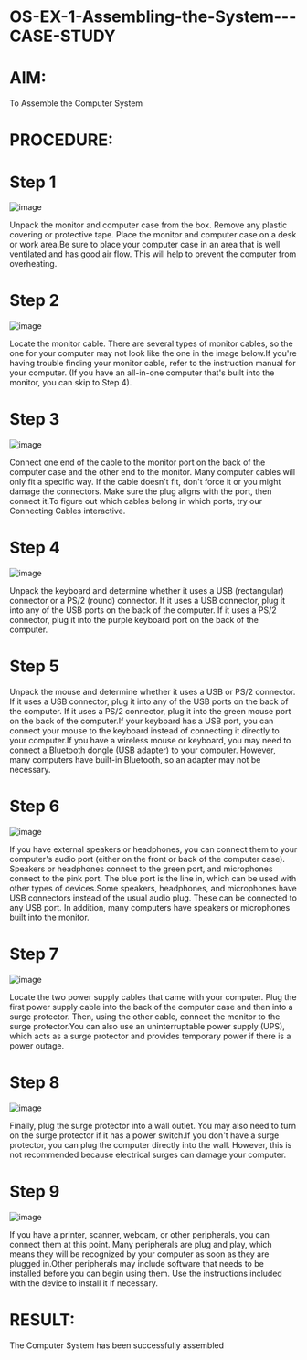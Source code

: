 # OS-EX-1-Assembling-the-System---CASE-STUDY
# AIM:
To Assemble the Computer System

# PROCEDURE:
# Step 1
![image](https://github.com/karthika28112004/OS-EX-1-Assembling-the-System---CASE-STUDY/assets/128035087/c8b33db9-1073-4473-95d2-5d3bd6bedc4c)


Unpack the monitor and computer case from the box. Remove any plastic covering or protective tape. Place the monitor and computer case on a desk or work area.Be sure to place your computer case in an area that is well ventilated and has good air flow. This will help to prevent the computer from overheating.

# Step 2
![image](https://github.com/karthika28112004/OS-EX-1-Assembling-the-System---CASE-STUDY/assets/128035087/b6da9eb3-2b10-4d99-babb-3ca469f7daa8)


Locate the monitor cable. There are several types of monitor cables, so the one for your computer may not look like the one in the image below.If you're having trouble finding your monitor cable, refer to the instruction manual for your computer. (If you have an all-in-one computer that's built into the monitor, you can skip to Step 4).

# Step 3
![image](https://github.com/karthika28112004/OS-EX-1-Assembling-the-System---CASE-STUDY/assets/128035087/2a48125a-eefd-4a1c-830d-24f334f1033d)


Connect one end of the cable to the monitor port on the back of the computer case and the other end to the monitor. Many computer cables will only fit a specific way. If the cable doesn't fit, don't force it or you might damage the connectors. Make sure the plug aligns with the port, then connect it.To figure out which cables belong in which ports, try our Connecting Cables interactive.

# Step 4
![image](https://github.com/karthika28112004/OS-EX-1-Assembling-the-System---CASE-STUDY/assets/128035087/71987724-df3c-4037-a40d-74f70df4f5f3)


Unpack the keyboard and determine whether it uses a USB (rectangular) connector or a PS/2 (round) connector. If it uses a USB connector, plug it into any of the USB ports on the back of the computer. If it uses a PS/2 connector, plug it into the purple keyboard port on the back of the computer.

# Step 5
Unpack the mouse and determine whether it uses a USB or PS/2 connector. If it uses a USB connector, plug it into any of the USB ports on the back of the computer. If it uses a PS/2 connector, plug it into the green mouse port on the back of the computer.If your keyboard has a USB port, you can connect your mouse to the keyboard instead of connecting it directly to your computer.If you have a wireless mouse or keyboard, you may need to connect a Bluetooth dongle (USB adapter) to your computer. However, many computers have built-in Bluetooth, so an adapter may not be necessary.

# Step 6
![image](https://github.com/karthika28112004/OS-EX-1-Assembling-the-System---CASE-STUDY/assets/128035087/70752cd0-05b2-4525-b1a7-6ab9f662f592)


If you have external speakers or headphones, you can connect them to your computer's audio port (either on the front or back of the computer case). Speakers or headphones connect to the green port, and microphones connect to the pink port. The blue port is the line in, which can be used with other types of devices.Some speakers, headphones, and microphones have USB connectors instead of the usual audio plug. These can be connected to any USB port. In addition, many computers have speakers or microphones built into the monitor.

# Step 7
![image](https://github.com/karthika28112004/OS-EX-1-Assembling-the-System---CASE-STUDY/assets/128035087/9fd91d69-a2c6-4fc0-a548-9b02d5d3ec1f)


Locate the two power supply cables that came with your computer. Plug the first power supply cable into the back of the computer case and then into a surge protector. Then, using the other cable, connect the monitor to the surge protector.You can also use an uninterruptable power supply (UPS), which acts as a surge protector and provides temporary power if there is a power outage.

# Step 8
![image](https://github.com/karthika28112004/OS-EX-1-Assembling-the-System---CASE-STUDY/assets/128035087/b0049894-d1e6-4f4d-b4a4-1616510698eb)


Finally, plug the surge protector into a wall outlet. You may also need to turn on the surge protector if it has a power switch.If you don't have a surge protector, you can plug the computer directly into the wall. However, this is not recommended because electrical surges can damage your computer.

# Step 9
![image](https://github.com/karthika28112004/OS-EX-1-Assembling-the-System---CASE-STUDY/assets/128035087/8e48650f-bc25-4fae-8dee-b0ef6a66111d)


If you have a printer, scanner, webcam, or other peripherals, you can connect them at this point. Many peripherals are plug and play, which means they will be recognized by your computer as soon as they are plugged in.Other peripherals may include software that needs to be installed before you can begin using them. Use the instructions included with the device to install it if necessary.

# RESULT:
The Computer System has been successfully assembled
